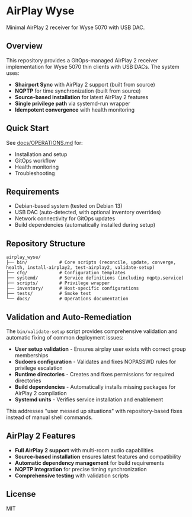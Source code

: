 # AirPlay Wyse

Minimal AirPlay 2 receiver for Wyse 5070 with USB DAC.

## Overview

This repository provides a GitOps-managed AirPlay 2 receiver implementation for Wyse 5070 thin clients with USB DACs. The system uses:

- **Shairport Sync** with AirPlay 2 support (built from source)
- **NQPTP** for time synchronization (built from source)
- **Source-based installation** for latest AirPlay 2 features
- **Single privilege path** via systemd-run wrapper
- **Idempotent convergence** with health monitoring

## Quick Start

See [docs/OPERATIONS.md](docs/OPERATIONS.md) for:
- Installation and setup
- GitOps workflow
- Health monitoring
- Troubleshooting

## Requirements

- Debian-based system (tested on Debian 13)
- USB DAC (auto-detected, with optional inventory overrides)
- Network connectivity for GitOps updates
- Build dependencies (automatically installed during setup)

## Repository Structure

```
airplay_wyse/
├── bin/            # Core scripts (reconcile, update, converge, health, install-airplay2, test-airplay2, validate-setup)
├── cfg/            # Configuration templates
├── systemd/        # Service definitions (including nqptp.service)
├── scripts/        # Privilege wrapper
├── inventory/      # Host-specific configurations
├── tests/          # Smoke test
└── docs/           # Operations documentation
```

## Validation and Auto-Remediation

The `bin/validate-setup` script provides comprehensive validation and automatic fixing of common deployment issues:

- **User setup validation** - Ensures airplay user exists with correct group memberships
- **Sudoers configuration** - Validates and fixes NOPASSWD rules for privilege escalation
- **Runtime directories** - Creates and fixes permissions for required directories
- **Build dependencies** - Automatically installs missing packages for AirPlay 2 compilation
- **Systemd units** - Verifies service installation and enablement

This addresses "user messed up situations" with repository-based fixes instead of manual shell commands.

## AirPlay 2 Features

- **Full AirPlay 2 support** with multi-room audio capabilities
- **Source-based installation** ensures latest features and compatibility
- **Automatic dependency management** for build requirements
- **NQPTP integration** for precise timing synchronization
- **Comprehensive testing** with validation scripts

## License

MIT
